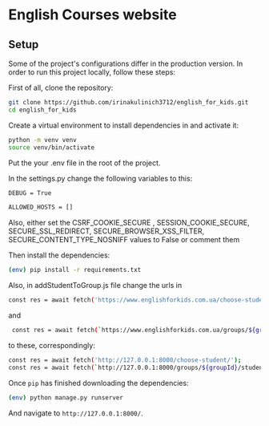 # English Courses website

## Setup

Some of the project's configurations differ in the production version.
In order to run this project locally, follow these steps:

First of all, clone the repository:

```sh
git clone https://github.com/irinakulinich3712/english_for_kids.git
cd english_for_kids
```

Create a virtual environment to install dependencies in and activate it:

```sh
python -m venv venv
source venv/bin/activate
```
Put the your .env file in the root of the project.

In the settings.py change the following variables to this:

```sh
DEBUG = True

ALLOWED_HOSTS = []

```

Also, either set the CSRF_COOKIE_SECURE , SESSION_COOKIE_SECURE, SECURE_SSL_REDIRECT, SECURE_BROWSER_XSS_FILTER, SECURE_CONTENT_TYPE_NOSNIFF 
values to False or comment them

Then install the dependencies:

```sh
(env) pip install -r requirements.txt
```
Also, in addStudentToGroup.js file change the urls in
```sh
const res = await fetch('https://www.englishforkids.com.ua/choose-student/');
```
and 
```sh
 const res = await fetch(`https://www.englishforkids.com.ua/groups/${groupId}/students/add-student/${studentId}/`);
```
to these, correspondingly:
```sh
const res = await fetch('http://127.0.0.1:8000/choose-student/');
const res = await fetch(`http://127.0.0.1:8000/groups/${groupId}/students/add-student/${studentId}/`);
```
Once `pip` has finished downloading the dependencies:
```sh
(env) python manage.py runserver
```
And navigate to `http://127.0.0.1:8000/`.
